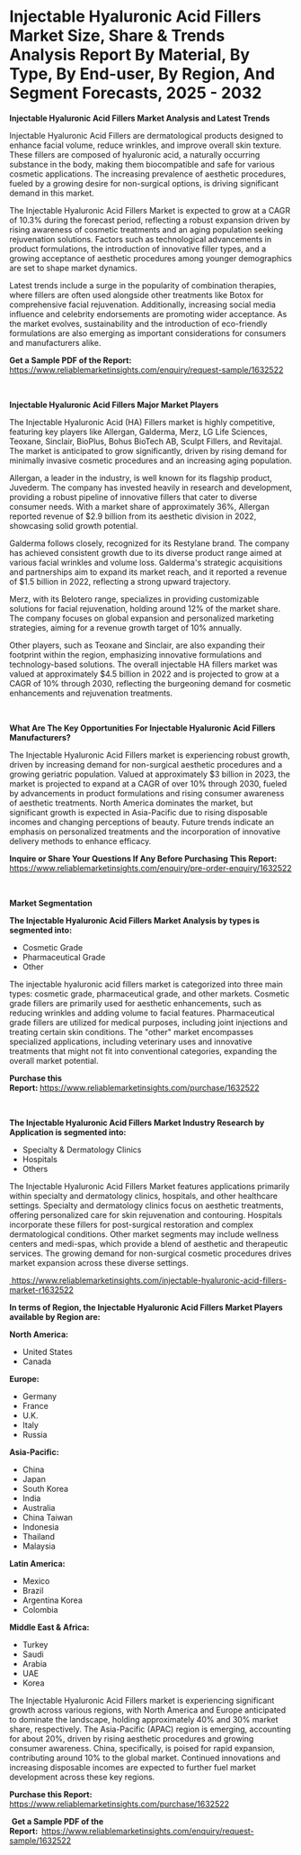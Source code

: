 <p><h1>Injectable Hyaluronic Acid Fillers Market Size, Share & Trends Analysis Report By Material, By Type, By End-user, By Region, And Segment Forecasts, 2025 - 2032</h1></p><p><strong>Injectable Hyaluronic Acid Fillers Market Analysis and Latest Trends</strong></p>
<p><p>Injectable Hyaluronic Acid Fillers are dermatological products designed to enhance facial volume, reduce wrinkles, and improve overall skin texture. These fillers are composed of hyaluronic acid, a naturally occurring substance in the body, making them biocompatible and safe for various cosmetic applications. The increasing prevalence of aesthetic procedures, fueled by a growing desire for non-surgical options, is driving significant demand in this market.</p><p>The Injectable Hyaluronic Acid Fillers Market is expected to grow at a CAGR of 10.3% during the forecast period, reflecting a robust expansion driven by rising awareness of cosmetic treatments and an aging population seeking rejuvenation solutions. Factors such as technological advancements in product formulations, the introduction of innovative filler types, and a growing acceptance of aesthetic procedures among younger demographics are set to shape market dynamics.</p><p>Latest trends include a surge in the popularity of combination therapies, where fillers are often used alongside other treatments like Botox for comprehensive facial rejuvenation. Additionally, increasing social media influence and celebrity endorsements are promoting wider acceptance. As the market evolves, sustainability and the introduction of eco-friendly formulations are also emerging as important considerations for consumers and manufacturers alike.</p></p>
<p><strong>Get a Sample PDF of the Report:&nbsp;</strong> <a href="https://www.reliablemarketinsights.com/enquiry/request-sample/1632522?utm_campaign=3031&utm_medium=2&utm_source=Github&utm_content=ia&utm_term=13042025&utm_id=injectable-hyaluronic-acid-fillers">https://www.reliablemarketinsights.com/enquiry/request-sample/1632522</a></p>
<p>&nbsp;</p>
<p><strong>Injectable Hyaluronic Acid Fillers Major Market Players</strong></p>
<p><p>The Injectable Hyaluronic Acid (HA) Fillers market is highly competitive, featuring key players like Allergan, Galderma, Merz, LG Life Sciences, Teoxane, Sinclair, BioPlus, Bohus BioTech AB, Sculpt Fillers, and Revitajal. The market is anticipated to grow significantly, driven by rising demand for minimally invasive cosmetic procedures and an increasing aging population.</p><p>Allergan, a leader in the industry, is well known for its flagship product, Juvederm. The company has invested heavily in research and development, providing a robust pipeline of innovative fillers that cater to diverse consumer needs. With a market share of approximately 36%, Allergan reported revenue of $2.9 billion from its aesthetic division in 2022, showcasing solid growth potential.</p><p>Galderma follows closely, recognized for its Restylane brand. The company has achieved consistent growth due to its diverse product range aimed at various facial wrinkles and volume loss. Galderma's strategic acquisitions and partnerships aim to expand its market reach, and it reported a revenue of $1.5 billion in 2022, reflecting a strong upward trajectory.</p><p>Merz, with its Belotero range, specializes in providing customizable solutions for facial rejuvenation, holding around 12% of the market share. The company focuses on global expansion and personalized marketing strategies, aiming for a revenue growth target of 10% annually.</p><p>Other players, such as Teoxane and Sinclair, are also expanding their footprint within the region, emphasizing innovative formulations and technology-based solutions. The overall injectable HA fillers market was valued at approximately $4.5 billion in 2022 and is projected to grow at a CAGR of 10% through 2030, reflecting the burgeoning demand for cosmetic enhancements and rejuvenation treatments.</p></p>
<p>&nbsp;</p>
<p><strong>What Are The Key Opportunities For Injectable Hyaluronic Acid Fillers Manufacturers?</strong></p>
<p><p>The Injectable Hyaluronic Acid Fillers market is experiencing robust growth, driven by increasing demand for non-surgical aesthetic procedures and a growing geriatric population. Valued at approximately $3 billion in 2023, the market is projected to expand at a CAGR of over 10% through 2030, fueled by advancements in product formulations and rising consumer awareness of aesthetic treatments. North America dominates the market, but significant growth is expected in Asia-Pacific due to rising disposable incomes and changing perceptions of beauty. Future trends indicate an emphasis on personalized treatments and the incorporation of innovative delivery methods to enhance efficacy.</p></p>
<p><strong>Inquire or Share Your Questions If Any Before Purchasing This Report:</strong> <a href="https://www.reliablemarketinsights.com/enquiry/pre-order-enquiry/1632522?utm_campaign=3031&utm_medium=2&utm_source=Github&utm_content=ia&utm_term=13042025&utm_id=injectable-hyaluronic-acid-fillers">https://www.reliablemarketinsights.com/enquiry/pre-order-enquiry/1632522</a></p>
<p>&nbsp;</p>
<p><strong>Market Segmentation</strong></p>
<p><strong>The Injectable Hyaluronic Acid Fillers Market Analysis by types is segmented into:</strong></p>
<p><ul><li>Cosmetic Grade</li><li>Pharmaceutical Grade</li><li>Other</li></ul></p>
<p><p>The injectable hyaluronic acid fillers market is categorized into three main types: cosmetic grade, pharmaceutical grade, and other markets. Cosmetic grade fillers are primarily used for aesthetic enhancements, such as reducing wrinkles and adding volume to facial features. Pharmaceutical grade fillers are utilized for medical purposes, including joint injections and treating certain skin conditions. The "other" market encompasses specialized applications, including veterinary uses and innovative treatments that might not fit into conventional categories, expanding the overall market potential.</p></p>
<p><strong>Purchase this Report:&nbsp;</strong><a href="https://www.reliablemarketinsights.com/purchase/1632522?utm_campaign=3031&utm_medium=2&utm_source=Github&utm_content=ia&utm_term=13042025&utm_id=injectable-hyaluronic-acid-fillers">https://www.reliablemarketinsights.com/purchase/1632522</a></p>
<p>&nbsp;</p>
<p><strong>The Injectable Hyaluronic Acid Fillers Market Industry Research by Application is segmented into:</strong></p>
<p><ul><li>Specialty & Dermatology Clinics</li><li>Hospitals</li><li>Others</li></ul></p>
<p><p>The Injectable Hyaluronic Acid Fillers Market features applications primarily within specialty and dermatology clinics, hospitals, and other healthcare settings. Specialty and dermatology clinics focus on aesthetic treatments, offering personalized care for skin rejuvenation and contouring. Hospitals incorporate these fillers for post-surgical restoration and complex dermatological conditions. Other market segments may include wellness centers and medi-spas, which provide a blend of aesthetic and therapeutic services. The growing demand for non-surgical cosmetic procedures drives market expansion across these diverse settings.</p></p>
<p><a href="https://www.reliablemarketinsights.com/injectable-hyaluronic-acid-fillers-market-r1632522?utm_campaign=3031&utm_medium=2&utm_source=Github&utm_content=ia&utm_term=13042025&utm_id=injectable-hyaluronic-acid-fillers">&nbsp;https://www.reliablemarketinsights.com/injectable-hyaluronic-acid-fillers-market-r1632522</a></p>
<p><strong>In terms of Region, the Injectable Hyaluronic Acid Fillers Market Players available by Region are:</strong></p>
<p>
    <p> <strong> North America: </strong>
        <ul>
            <li>United States</li>
            <li>Canada</li>
        </ul>
        </p> 
    <p> <strong> Europe: </strong>
        <ul>
            <li>Germany</li>
            <li>France</li>
            <li>U.K.</li>
            <li>Italy</li>
            <li>Russia</li>
        </ul>
        </p> 
    <p> <strong> Asia-Pacific: </strong>
        <ul>
            <li>China</li>
            <li>Japan</li>
            <li>South Korea</li>
            <li>India</li>
            <li>Australia</li>
            <li>China Taiwan</li>
            <li>Indonesia</li>
            <li>Thailand</li>
            <li>Malaysia</li>
        </ul>
        </p> 
    <p> <strong> Latin America: </strong>
        <ul>
            <li>Mexico</li>
            <li>Brazil</li>
            <li>Argentina Korea</li>
            <li>Colombia</li>
        </ul>
        </p> 
    <p> <strong> Middle East & Africa: </strong>
        <ul>
            <li>Turkey</li>
            <li>Saudi</li>
            <li>Arabia</li>
            <li>UAE</li>
            <li>Korea</li>
        </ul>
    </p>
    </p>
<p><p>The Injectable Hyaluronic Acid Fillers market is experiencing significant growth across various regions, with North America and Europe anticipated to dominate the landscape, holding approximately 40% and 30% market share, respectively. The Asia-Pacific (APAC) region is emerging, accounting for about 20%, driven by rising aesthetic procedures and growing consumer awareness. China, specifically, is poised for rapid expansion, contributing around 10% to the global market. Continued innovations and increasing disposable incomes are expected to further fuel market development across these key regions.</p></p>
<p><strong>Purchase this Report: </strong><a href="https://www.reliablemarketinsights.com/purchase/1632522?utm_campaign=3031&utm_medium=2&utm_source=Github&utm_content=ia&utm_term=13042025&utm_id=injectable-hyaluronic-acid-fillers">https://www.reliablemarketinsights.com/purchase/1632522</a></p>
<p>&nbsp;<strong>Get a Sample PDF of the Report:&nbsp;&nbsp;</strong><a href="https://www.reliablemarketinsights.com/enquiry/request-sample/1632522?utm_campaign=3031&utm_medium=2&utm_source=Github&utm_content=ia&utm_term=13042025&utm_id=injectable-hyaluronic-acid-fillers">https://www.reliablemarketinsights.com/enquiry/request-sample/1632522</a></p>
<p><strong></strong></p>
<p><p></p><p></p><p></p></p>
